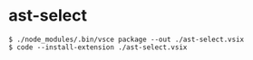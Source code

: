# ast-select

```console
$ ./node_modules/.bin/vsce package --out ./ast-select.vsix
$ code --install-extension ./ast-select.vsix
```
